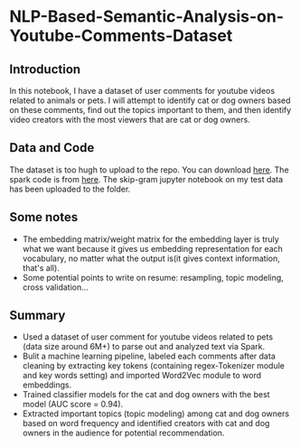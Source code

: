# NLP-Based-Semantic-Analysis-on-Youtube-Comments-Dataset

## Introduction
In this notebook, I have a dataset of user comments for youtube videos related to animals or pets. I will attempt to identify cat or dog owners based on these comments, find out the topics important to them, and then identify video creators with the most viewers that are cat or dog owners.

## Data and Code
The dataset is too hugh to upload to the repo. You can download [here](https://drive.google.com/file/d/1o3DsS3jN_t2Mw3TsV0i7ySRmh9kyYi1a/view). The spark code is from [here](https://databricks-prod-cloudfront.cloud.databricks.com/public/4027ec902e239c93eaaa8714f173bcfc/1772353219017266/3842882422099798/105392983207357/latest.html). The skip-gram jupyter notebook on my test data has been uploaded to the folder.

## Some notes
- The embedding matrix/weight matrix for the embedding layer is truly what we want because it gives us embedding representation for each vocabulary, no matter what the output is(it gives context information, that's all).
- Some potential points to write on resume: resampling, topic modeling, cross validation...
  
## Summary
- Used a dataset of user comment for youtube videos related to pets (data size around 6M+) to parse out and analyzed text via Spark.
- Bulit a machine learning pipeline, labeled each comments after data cleaning by extracting key tokens (containing regex-Tokenizer module and key words setting) and imported Word2Vec module to word embeddings.
- Trained classifier models for the cat and dog owners with the best model (AUC score = 0.94).
- Extracted important topics (topic modeling) among cat and dog owners based on word frequency and identified creators with cat and dog owners in the audience for potential recommendation.
